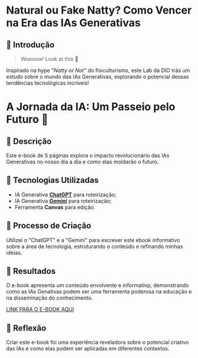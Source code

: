 # Natural ou Fake Natty? Como Vencer na Era das IAs Generativas

## 🚀 Introdução

> Woooow! Look at this 👀

 Inspirado na hype _"Natty or Not"_ do fisiculturismo, este Lab da DIO trás um estudo sobre o mundo das IAs Generativas, explorando o potencial dessas tendências tecnológicas incríveis!

# A Jornada da IA: Um Passeio pelo Futuro 🌌

## 📒 Descrição
Este e-book de 5 páginas explora o impacto revolucionário das IAs Generativas no nosso dia a dia e como elas moldarão o futuro.

## 🤖 Tecnologias Utilizadas
- IA Generativa **[ChatGPT](https://chat.openai.com)** para roteirização;
- IA Generativa **[Gemini](https://gemini.google.com/)** para roteirização;
- Ferramenta **Canvas** para edição.

## 🧐 Processo de Criação
Utilizei o "ChatGPT" e a "Gemini" para escrever este ebook informativo sobre a área de tecnologia, estruturando o conteúdo e refinando minhas ideias.

## 🚀 Resultados
O e-book apresenta um conteúdo envolvente e informativp, demonstrando como as IAs Genativas podem ser uma ferramenta poderosa na educação e na disseminação do conhecimento.

[LINK PARA O E-BOOK AQUI]()

## 💭 Reflexão
Criar este e-book foi uma experiência reveladora sobre o potencial criativo das IAs e como elas podem ser aplicadas em diferentes contextos.
